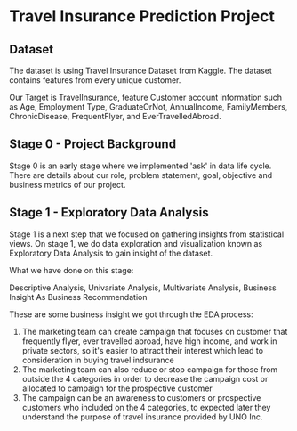 # Travel Insurance Prediction Project

## Dataset

The dataset is using Travel Insurance Dataset from Kaggle. The dataset contains features from every unique customer. 

Our Target is TravelInsurance, feature Customer account information such as Age, Employment Type, GraduateOrNot, AnnualIncome, FamilyMembers, ChronicDisease, FrequentFlyer, and EverTravelledAbroad.

## Stage 0 - Project Background

Stage 0 is an early stage where we implemented 'ask' in data life cycle. There are details about our role, problem statement, goal, objective and business metrics of our project.


## Stage 1 - Exploratory Data Analysis

Stage 1 is a next step that we focused on gathering insights from statistical views.
On stage 1, we do data exploration and visualization known as Exploratory Data Analysis to gain insight of the dataset. 

What we have done on this stage:

Descriptive Analysis,
Univariate Analysis,
Multivariate Analysis,
Business Insight As Business Recommendation

These are some business insight we got through the EDA process:

1. The marketing team can create campaign that focuses on customer that frequently flyer, ever travelled abroad, have high income, and work in private sectors, so it's easier to attract their interest which lead to consideration in buying travel indsurance
2. The marketing team can also reduce or stop campaign for those from outside the 4 categories in order to decrease the campaign cost or allocated to campaign for the prospective customer
3. The campaign can be an awareness to customers or prospective customers who included on the 4 categories, to expected later they understand the purpose of travel insurance provided by UNO Inc.

